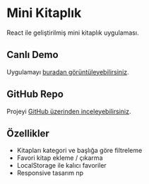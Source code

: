 # Mini Kitaplık

React ile geliştirilmiş mini kitaplık uygulaması.

## Canlı Demo

Uygulamayı [buradan görüntüleyebilirsiniz](https://mini-kitaplik-ps84.vercel.app).

## GitHub Repo

Projeyi [GitHub üzerinden inceleyebilirsiniz](https://github.com/kullaniciadi/mini-kitaplik).

## Özellikler

- Kitapları kategori ve başlığa göre filtreleme
- Favori kitap ekleme / çıkarma
- LocalStorage ile kalıcı favoriler
- Responsive tasarım
np